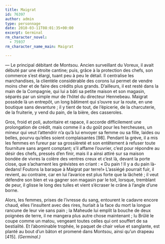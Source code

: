 ```yaml
---
title: Maigrat
id: 76397
author: admin
type: personnage
date: 2010-03-11T08:01:35+00:00
excerpt: Germinal
rm_character_novel:
  - 75937
rm_character_name_main: Maigrat

---
```

— Le principal débitant de Montsou. Ancien surveillant du Voreux, il avait débuté par une étroite cantine; puis, grâce à la protection des chefs, son commerce s’est élargi, tuant peu à peu le détail. Il centralise les marchandises, la clientèle considérable des corons lui permet de vendre moins cher et de faire des crédits plus grands. D’ailleurs, il est resté dans la main de la Compagnie, qui lui a bâti sa petite maison et son magasin, séparés par un simple mur de l’hôtel du directeur Hennebeau. Maigrat possède là un entrepôt, un long bâtiment qui s’ouvre sur la route, en une boutique sans devanture ; il y tient de tout, de l’épicerie, de la charcuterie, de la fruiterie, y vend du pain, de la bière, des casseroles.

Gros, froid et poli, autoritaire et rapace, il accorde difficilement une prolongation de crédit, mais comme il a du goût pour les hercheuses, un mineur qui veut l’attendrir n’a qu’à lui envoyer sa femme ou sa fille, laides ou belles, pourvu qu’elles soient complaisantes [98]. Pendant la grève, il a mis les femmes en fureur par sa grossièreté et son entêtement à refuser toute fourniture sans argent comptant; s’il affame l’ouvrier, c’est pour répondre au désir des chefs, pressés d’en finir, mais il a ainsi attiré sur sa maison bondée de vivres la colère des ventres creux et c’est là, devant la porte close, que s’acharnent les grévistes en criant : « Du pain ! II y a du pain là-dedans! Foutons la baraque à Maigrat par terre!» L’assiégé pourrait fuir, il revient, au contraire, car en lui l’avarice est plus forte que la lâcheté ; il veut défendre son bien et va gagner son magasin par le toit, lorsque, tremblant de peur, il glisse le long des tuiles et vient s’écraser le crâne à l’angle d’une borne.

Alors, les femmes, prises de l’ivresse du sang, entourent le cadavre encore chaud, elles l’insultent avec des rires, hurlait à la face du mort la longue rancune de leur vie sans pain ; la Maheude lui emplit la bouche de deux poignées de terre, il ne mangera plus autre chose maintenant ; lu Brûlé le coupe comme un matou, vengeant toutes celles qui ont souffert de sa bestialité. Et l’abominable trophée, le paquet de chair velue et sanglante, est planté au bout d’un bâton et promené dans Montsou, ainsi qu’un drapeau [415]. _(Germinal.)_